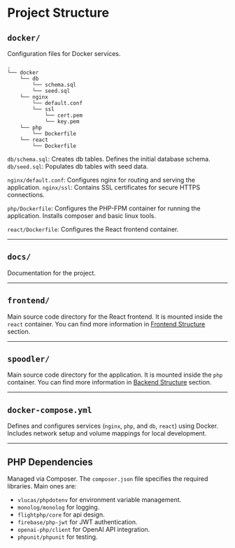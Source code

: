 # Project Structure

## `docker/`

Configuration files for Docker services.

```
.
└── docker
    └── db
        └── schema.sql
        └── seed.sql
    └── nginx
        └── default.conf
        └── ssl
            └── cert.pem
            └── key.pem
    └── php
        └── Dockerfile
    └── react
        └── Dockerfile
```

`db/schema.sql`: Creates db tables. Defines the initial database schema.
`db/seed.sql`: Populates db tables with seed data.

`nginx/default.conf`: Configures nginx for routing and serving the application.
`nginx/ssl`: Contains SSL certificates for secure HTTPS connections.

`php/Dockerfile`: Configures the PHP-FPM container for running the application. Installs composer and basic linux tools.

`react/Dockerfile`: Configures the React frontend container.

---

## `docs/`

Documentation for the project.

---

## `frontend/`

Main source code directory for the React frontend. It is mounted inside the `react` container.
You can find more information in [Frontend Structure](docs/frontend_structure.md) section.

---

## `spoodler/`

Main source code directory for the application. It is mounted inside the `php` container.
You can find more information in [Backend Structure](docs/backend_structure.md) section.

---

## `docker-compose.yml`

Defines and configures services (`nginx`, `php`, and `db`, `react`) using Docker. Includes network setup and volume mappings for local development.

---

## PHP Dependencies

Managed via Composer. The `composer.json` file specifies the required libraries. Main ones are:

- `vlucas/phpdotenv` for environment variable management.
- `monolog/monolog` for logging.
- `flightphp/core` for api design.
- `firebase/php-jwt` for JWT authentication.
- `openai-php/client` for OpenAI API integration.
- `phpunit/phpunit` for testing.
